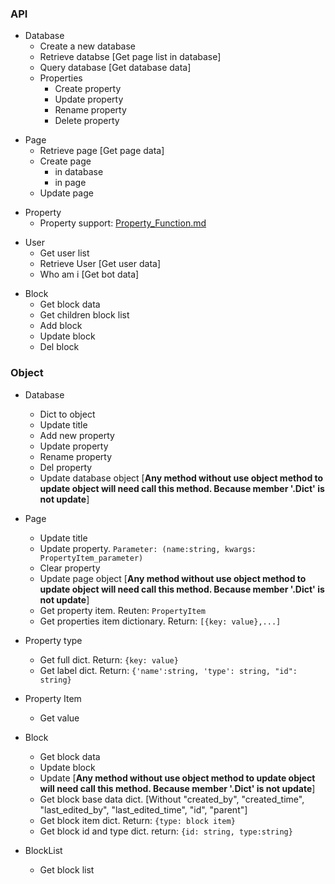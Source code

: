 <!--  Database  -->

### API
- Database
  - Create a new database
  - Retrieve databse [Get page list in database]
  - Query database [Get database data]
  - Properties
    - Create property
    - Update property
    - Rename property
    - Delete property

<!--  Page  -->
- Page
  - Retrieve page [Get page data]
  - Create page
    - in database
    - in page
  - Update page

<!--  Property  -->
- Property
  - Property support: [Property_Function.md](./Property_Function.md#Propertysupport)

<!--  User   -->
- User
  - Get user list
  - Retrieve User [Get user data]
  - Who am i [Get bot data]

<!--  Blokc  -->
- Block
  - Get block data
  - Get children block list
  - Add block
  - Update block
  - Del block

### Object
- Database
  - Dict to object
  - Update title
  - Add new property
  - Update property
  - Rename property
  - Del property
  - Update database object [**Any method without use object method to update object will need call this method. Because member '.Dict' is not update**]

- Page 
  - Update title
  - Update property. `Parameter: (name:string, kwargs: PropertyItem_parameter)`
  - Clear property
  - Update page object [**Any method without use object method to update object will need call this method. Because member '.Dict' is not update**]
  - Get property item. Reuten: `PropertyItem`
  - Get properties item dictionary. Return: `[{key: value},...]`


- Property type
  - Get full dict. Return: `{key: value}`
  - Get label dict. Return: `{'name':string, 'type': string, "id": string}`

- Property Item
  - Get value

- Block
  - Get block data
  - Update block
  - Update [**Any method without use object method to update object will need call this method. Because member '.Dict' is not update**]
  - Get block base data dict. [Without "created_by", "created_time", "last_edited_by", "last_edited_time", "id", "parent"]
  - Get block item dict. Return: `{type: block item}`
  - Get block id and type dict. return: `{id: string, type:string}`

- BlockList
  - Get block list